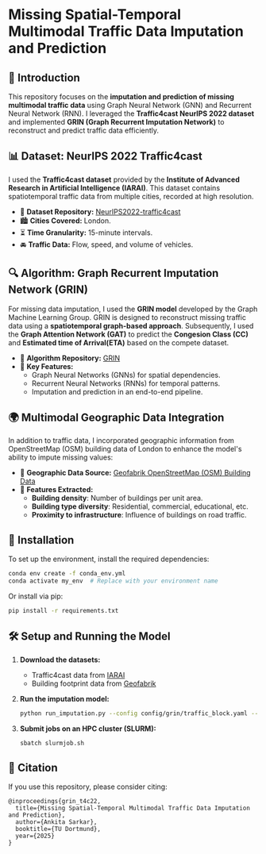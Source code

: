 # Missing Spatial-Temporal Multimodal Traffic Data Imputation and Prediction

## 📌 Introduction
This repository focuses on the **imputation and prediction of missing multimodal traffic data** using Graph Neural Network (GNN) and Recurrent Neural Network (RNN). I leveraged the **Traffic4cast NeurIPS 2022 dataset** and implemented **GRIN (Graph Recurrent Imputation Network)** to reconstruct and predict traffic data efficiently. 

## 📊 Dataset: NeurIPS 2022 Traffic4cast
I used the **Traffic4cast dataset** provided by the **Institute of Advanced Research in Artificial Intelligence (IARAI)**. This dataset contains spatiotemporal traffic data from multiple cities, recorded at high resolution. 

- 📁 **Dataset Repository:** [NeurIPS2022-traffic4cast](https://github.com/iarai/NeurIPS2022-traffic4cast)
- 🏙 **Cities Covered:** London.
- ⏳ **Time Granularity:** 15-minute intervals.
- 🚘 **Traffic Data:** Flow, speed, and volume of vehicles.

## 🔍 Algorithm: Graph Recurrent Imputation Network (GRIN)
For missing data imputation, I used the **GRIN model** developed by the Graph Machine Learning Group. GRIN is designed to reconstruct missing traffic data using a **spatiotemporal graph-based approach**. Subsequently, I used the **Graph Attention Network (GAT)** to predict the **Congesion Class (CC)** and **Estimated time of Arrival(ETA)** based on the compete dataset.

- 📁 **Algorithm Repository:** [GRIN](https://github.com/Graph-Machine-Learning-Group/grin)
- 📌 **Key Features:**
  - Graph Neural Networks (GNNs) for spatial dependencies.
  - Recurrent Neural Networks (RNNs) for temporal patterns.
  - Imputation and prediction in an end-to-end pipeline.

## 🌍 Multimodal Geographic Data Integration
In addition to traffic data, I incorporated geographic information from OpenStreetMap (OSM) building data of London to enhance the model's ability to impute missing values:

- 📁 **Geographic Data Source:** [Geofabrik OpenStreetMap (OSM) Building Data](https://download.geofabrik.de/europe/united-kingdom/england.html)
- 🏢 **Features Extracted:**
  - **Building density**: Number of buildings per unit area.
  - **Building type diversity**: Residential, commercial, educational, etc.
  - **Proximity to infrastructure**: Influence of buildings on road traffic.

## 🚀 Installation
To set up the environment, install the required dependencies:

```bash
conda env create -f conda_env.yml
conda activate my_env  # Replace with your environment name
```

Or install via pip:

```bash
pip install -r requirements.txt
```

## 🛠 Setup and Running the Model
1. **Download the datasets:**
   - Traffic4cast data from [IARAI](https://github.com/iarai/NeurIPS2022-traffic4cast)
   - Building footprint data from [Geofabrik](https://download.geofabrik.de/europe/united-kingdom/england.html)

2. **Run the imputation model:**
   ```bash
   python run_imputation.py --config config/grin/traffic_block.yaml --dataset-name traffic_block --in-sample True 
   ```

4. **Submit jobs on an HPC cluster (SLURM):**
   ```bash
   sbatch slurmjob.sh
   ```

## 📜 Citation
If you use this repository, please consider citing:

```
@inproceedings{grin_t4c22,
  title={Missing Spatial-Temporal Multimodal Traffic Data Imputation and Prediction},
  author={Ankita Sarkar},
  booktitle={TU Dortmund},
  year={2025}
}
```
